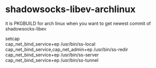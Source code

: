 # shadowsocks-libev-archlinux

it is PKGBUILD for arch linux when you want to get newest commit of shadowsocks-libev

setcap \
			cap_net_bind_service+ep /usr/bin/ss-local \
			cap_net_bind_service,cap_net_admin+ep /usr/bin/ss-redir \
			cap_net_bind_service+ep /usr/bin/ss-server \
			cap_net_bind_service+ep /usr/bin/ss-tunnel
